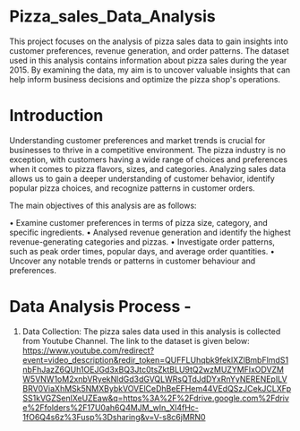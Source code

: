 # Pizza_sales_Data_Analysis
This project focuses on the analysis of pizza sales data to gain insights into customer preferences, revenue generation, and order patterns. The dataset used in this analysis contains information about pizza sales during the year 2015. By examining the data, my aim is to uncover valuable insights that can help inform business decisions and optimize the pizza shop's operations.

# Introduction
Understanding customer preferences and market trends is crucial for businesses to thrive in a competitive environment. The pizza industry is no exception, with customers having a wide range of choices and preferences when it comes to pizza flavors, sizes, and categories. Analyzing sales data allows us to gain a deeper understanding of customer behavior, identify popular pizza choices, and recognize patterns in customer orders.

The main objectives of this analysis are as follows:

•	Examine customer preferences in terms of pizza size, category, and specific ingredients.
•	Analysed revenue generation and identify the highest revenue-generating categories and pizzas.
•	Investigate order patterns, such as peak order times, popular days, and average order quantities.
•	Uncover any notable trends or patterns in customer behaviour and preferences.

# Data Analysis Process -
1. Data Collection: The pizza sales data used in this analysis is collected from Youtube Channel. The link to the dataset is given below: https://www.youtube.com/redirect?event=video_description&redir_token=QUFFLUhqbk9feklXZlBmbFlmdS1nbFhJazZ6QUh1OEJGd3xBQ3Jtc0tsZktBLU9tQ2wzMUZYMFlxODVZMW5VNW1oM2xnbVRyekNldGd3dGVQLWRsQTdJdDYxRnYyNERENEpILVBRV0ViaXhMSk5NMXBybkVOVElCeDhBeEFHem44VEdQSzJCekJCLXFpSS1kVGZSenlXeUZEaw&q=https%3A%2F%2Fdrive.google.com%2Fdrive%2Ffolders%2F17U0ah6Q4MJM_wIn_Xl4fHc-1fO6Q4s6z%3Fusp%3Dsharing&v=V-s8c6jMRN0

